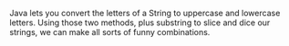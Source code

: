 Java lets you convert the letters of a <word data-key="string">String</word> to <word data-key="str-uppercase">uppercase</word> and <word data-key="str-lowercase">lowercase</word> letters. Using those two methods, plus <word data-key="str-substring">substring</word> to slice and dice our strings, we can make all sorts of funny combinations.